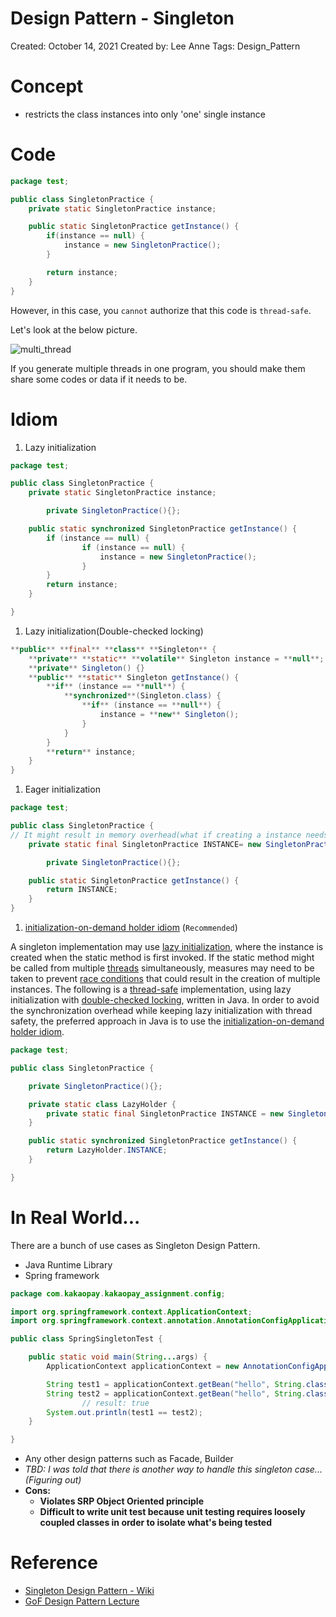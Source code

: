 # Design Pattern - Singleton

Created: October 14, 2021
Created by: Lee Anne
Tags: Design_Pattern

# Concept

- restricts the class instances into only 'one' single instance

# Code

```java
package test;

public class SingletonPractice {
    private static SingletonPractice instance;

    public static SingletonPractice getInstance() {
        if(instance == null) {
            instance = new SingletonPractice();
        }

        return instance;
    }
}
```

However, in this case, you `cannot` authorize that this code is `thread-safe`.

Let's look at the below picture.

![multi_thread](https://user-images.githubusercontent.com/15176192/138225635-e9a34f3b-a236-4805-a95a-624b3bcf8f7f.jpeg)

If you generate multiple threads in one program, you should make them share some codes or data if it needs to be.

# Idiom

1. Lazy initialization

```java
package test;

public class SingletonPractice {
    private static SingletonPractice instance;

		private SingletonPractice(){};

    public static synchronized SingletonPractice getInstance() {
        if (instance == null) {
                if (instance == null) {
                    instance = new SingletonPractice();
                }
        }
        return instance;
    }

}
```

1. Lazy initialization(Double-checked locking)

```java
**public** **final** **class** **Singleton** {
    **private** **static** **volatile** Singleton instance = **null**;
    **private** Singleton() {}
    **public** **static** Singleton getInstance() {
        **if** (instance == **null**) {
            **synchronized**(Singleton.class) {
                **if** (instance == **null**) {
                    instance = **new** Singleton();
                }
            }
        }
        **return** instance;
    }
}
```

1. Eager initialization

```java
package test;

public class SingletonPractice {
// It might result in memory overhead(what if creating a instance needs big resources?!)
    private static final SingletonPractice INSTANCE= new SingletonPractice();

		private SingletonPractice(){};

    public static SingletonPractice getInstance() {
        return INSTANCE;
    }
}
```

1. [initialization-on-demand holder idiom](https://en.wikipedia.org/wiki/Initialization-on-demand_holder_idiom) (`Recommended`)

A singleton implementation may use [lazy initialization](https://en.wikipedia.org/wiki/Lazy_initialization), where the instance is created when the static method is first invoked. If the static method might be called from multiple [threads](https://en.wikipedia.org/wiki/Thread_(computing)) simultaneously, measures may need to be taken to prevent [race conditions](https://en.wikipedia.org/wiki/Race_condition) that could result in the creation of multiple instances. The following is a [thread-safe](https://en.wikipedia.org/wiki/Thread_safety) implementation, using lazy initialization with [double-checked locking](https://en.wikipedia.org/wiki/Double-checked_locking), written in Java. In order to avoid the synchronization overhead while keeping lazy initialization with thread safety, the preferred approach in Java is to use the [initialization-on-demand holder idiom](https://en.wikipedia.org/wiki/Initialization-on-demand_holder_idiom). 

```java
package test;

public class SingletonPractice {

    private SingletonPractice(){};

    private static class LazyHolder {
        private static final SingletonPractice INSTANCE = new SingletonPractice();
    }

    public static synchronized SingletonPractice getInstance() {
        return LazyHolder.INSTANCE;
    }

}
```

# In Real World...

There are a bunch of use cases as Singleton Design Pattern.

- Java Runtime Library
- Spring framework

```java
package com.kakaopay.kakaopay_assignment.config;

import org.springframework.context.ApplicationContext;
import org.springframework.context.annotation.AnnotationConfigApplicationContext;

public class SpringSingletonTest {

    public static void main(String...args) {
        ApplicationContext applicationContext = new AnnotationConfigApplicationContext(SpringConfig.class);

        String test1 = applicationContext.getBean("hello", String.class);
        String test2 = applicationContext.getBean("hello", String.class);
				// result: true
        System.out.println(test1 == test2);
    }

}
```

- Any other design patterns such as Facade, Builder
- *TBD: I was told that there is another way to handle this singleton case...(Figuring out)*
- **Cons:**
    - **Violates SRP Object Oriented principle**
    - **Difficult to write unit test because unit testing requires loosely coupled classes in order to isolate what's being tested**

# Reference

- [Singleton Design Pattern - Wiki](https://en.wikipedia.org/wiki/Singleton_pattern)
- [GoF Design Pattern Lecture](https://www.youtube.com/watch?v=bHRETd1rFfc)
